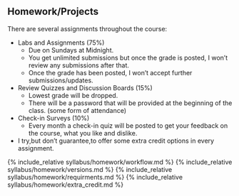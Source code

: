 ## Homework/Projects

There are several assignments throughout the course:
* Labs and Assignments (75%)
    * Due on Sundays at Midnight.
    * You get unlimited submissions but once the grade is posted, I won’t review any submissions after that.
    * Once the grade has been posted, I won’t accept further submissions/updates.
* Review Quizzes and Discussion Boards (15%)
    * Lowest grade will be dropped.
    * There will be a password that will be provided at the beginning of the class. (some form of attendance)
* Check-in Surveys (10%)
    * Every month a check-in quiz will be posted to get your feedback on the course, what you like and dislike.
* I try,but don’t guarantee,to offer some extra credit options in every assignment.


{% include_relative syllabus/homework/workflow.md %}
{% include_relative syllabus/homework/versions.md %}
{% include_relative syllabus/homework/requirments.md %}
{% include_relative syllabus/homework/extra_credit.md %}
<!-- {% include_relative syllabus/homework/pairing_tips.md %} -->
